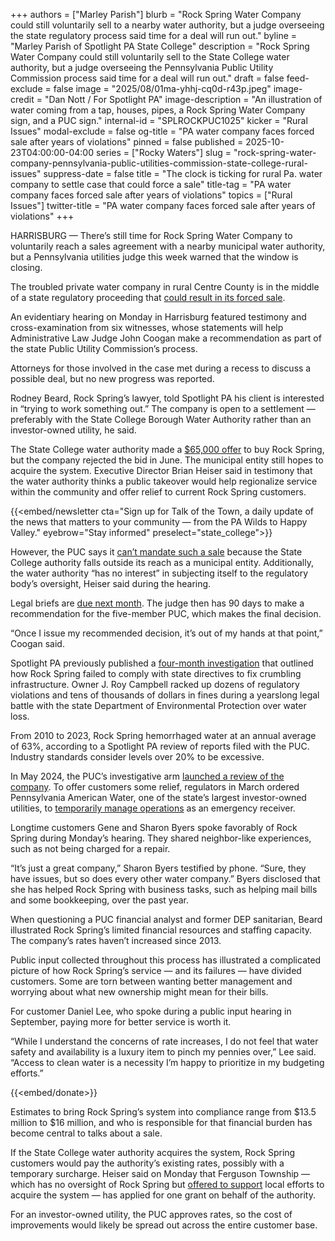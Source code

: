 +++
authors = ["Marley Parish"]
blurb = "Rock Spring Water Company could still voluntarily sell to a nearby water authority, but a judge overseeing the state regulatory process said time for a deal will run out."
byline = "Marley Parish of Spotlight PA State College"
description = "Rock Spring Water Company could still voluntarily sell to the State College water authority, but a judge overseeing the Pennsylvania Public Utility Commission process said time for a deal will run out."
draft = false
feed-exclude = false
image = "2025/08/01ma-yhhj-cq0d-r43p.jpeg"
image-credit = "Dan Nott / For Spotlight PA"
image-description = "An illustration of water coming from a tap, houses, pipes, a Rock Spring Water Company sign, and a PUC sign."
internal-id = "SPLROCKPUC1025"
kicker = "Rural Issues"
modal-exclude = false
og-title = "PA water company faces forced sale after years of violations"
pinned = false
published = 2025-10-23T04:00:00-04:00
series = ["Rocky Waters"]
slug = "rock-spring-water-company-pennsylvania-public-utilities-commission-state-college-rural-issues"
suppress-date = false
title = "The clock is ticking for rural Pa. water company to settle case that could force a sale"
title-tag = "PA water company faces forced sale after years of violations"
topics = ["Rural Issues"]
twitter-title = "PA water company faces forced sale after years of violations"
+++

HARRISBURG — There’s still time for Rock Spring Water Company to voluntarily reach a sales agreement with a nearby municipal water authority, but a Pennsylvania utilities judge this week warned that the window is closing.

The troubled private water company in rural Centre County is in the middle of a state regulatory proceeding that <a href="https://www.spotlightpa.org/statecollege/2024/09/rural-pennsylvania-rock-spring-water-company-centre-county-public-utilities-commission/">could result in its forced sale</a>.

An evidentiary hearing on Monday in Harrisburg featured testimony and cross-examination from six witnesses, whose statements will help Administrative Law Judge John Coogan make a recommendation as part of the state Public Utility Commission’s process.

Attorneys for those involved in the case met during a recess to discuss a possible deal, but no new progress was reported.

Rodney Beard, Rock Spring’s lawyer, told Spotlight PA his client is interested in “trying to work something out.” The company is open to a settlement — preferably with the State College Borough Water Authority rather than an investor-owned utility, he said.

The State College water authority made a <a href="https://www.spotlightpa.org/statecollege/2025/06/rock-spring-water-company-rural-centre-county-pennsylvania-puc/">$65,000 offer</a> to buy Rock Spring, but the company rejected the bid in June. The municipal entity still hopes to acquire the system. Executive Director Brian Heiser said in testimony that the water authority thinks a public takeover would help regionalize service within the community and offer relief to current Rock Spring customers.

{{<embed/newsletter cta="Sign up for Talk of the Town, a daily update of the news that matters to your community — from the PA Wilds to Happy Valley." eyebrow="Stay informed" preselect="state_college">}}

However, the PUC says it <a href="https://www.spotlightpa.org/statecollege/2025/08/rock-spring-water-company-puc-pennsylvania-state-college-rural-issues/">can’t mandate such a sale</a> because the State College authority falls outside its reach as a municipal entity. Additionally, the water authority “has no interest” in subjecting itself to the regulatory body’s oversight, Heiser said during the hearing.

Legal briefs are <a href="https://www.puc.pa.gov/pcdocs/1894385.pdf">due next month</a>. The judge then has 90 days to make a recommendation for the five-member PUC, which makes the final decision.

“Once I issue my recommended decision, it’s out of my hands at that point,” Coogan said.

Spotlight PA previously published a <a href="https://www.spotlightpa.org/statecollege/2024/06/pennsylvania-rock-spring-water-company-ferguson-township-environment-utilities/">four-month investigation</a> that outlined how Rock Spring failed to comply with state directives to fix crumbling infrastructure. Owner J. Roy Campbell racked up dozens of regulatory violations and tens of thousands of dollars in fines during a yearslong legal battle with the state Department of Environmental Protection over water loss.

From 2010 to 2023, Rock Spring hemorrhaged water at an annual average of 63%, according to a Spotlight PA review of reports filed with the PUC. Industry standards consider levels over 20% to be excessive.

In May 2024, the PUC’s investigative arm <a href="https://www.spotlightpa.org/statecollege/2024/09/rural-pennsylvania-rock-spring-water-company-centre-county-public-utilities-commission/">launched a review of the company</a>. To offer customers some relief, regulators in March ordered Pennsylvania American Water, one of the state’s largest investor-owned utilities, to <a href="https://www.spotlightpa.org/statecollege/2025/04/pennsylvania-american-rock-spring-water-centre-county-rural-environmental-protect-public-utilities-commission/">temporarily manage operations</a> as an emergency receiver.

Longtime customers Gene and Sharon Byers spoke favorably of Rock Spring during Monday’s hearing. They shared neighbor-like experiences, such as not being charged for a repair.

“It’s just a great company,” Sharon Byers testified by phone. “Sure, they have issues, but so does every other water company.” Byers disclosed that she has helped Rock Spring with business tasks, such as helping mail bills and some bookkeeping, over the past year.

When questioning a PUC financial analyst and former DEP sanitarian, Beard illustrated Rock Spring’s limited financial resources and staffing capacity. The company’s rates haven’t increased since 2013.

Public input collected throughout this process has illustrated a complicated picture of how Rock Spring’s service — and its failures — have divided customers. Some are torn between wanting better management and worrying about what new ownership might mean for their bills.

For customer Daniel Lee, who spoke during a public input hearing in September, paying more for better service is worth it.

“While I understand the concerns of rate increases, I do not feel that water safety and availability is a luxury item to pinch my pennies over,” Lee said. “Access to clean water is a necessity I’m happy to prioritize in my budgeting efforts.”

{{<embed/donate>}}

Estimates to bring Rock Spring’s system into compliance range from $13.5 million to $16 million, and who is responsible for that financial burden has become central to talks about a sale.

If the State College water authority acquires the system, Rock Spring customers would pay the authority’s existing rates, possibly with a temporary surcharge. Heiser said on Monday that Ferguson Township — which has no oversight of Rock Spring but <a href="https://www.spotlightpa.org/statecollege/2024/11/rural-pennsylvania-rock-spring-water-company-centre-county-state-college-public-utilities/">offered to support</a> local efforts to acquire the system — has applied for one grant on behalf of the authority.

For an investor-owned utility, the PUC approves rates, so the cost of improvements would likely be spread out across the entire customer base.

